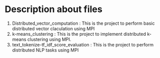 # Description about files
  1. Distributed_vector_computation : This is the project to perform basic distributed vector claculation using MPI
  2. k-means_clustering : This is the project to implement distributed k-means clustering using MPI.
  3. text_tokenize-tf_idf_score_evaluation : This is the project to perform distributed NLP tasks using MPI
 
 
 
